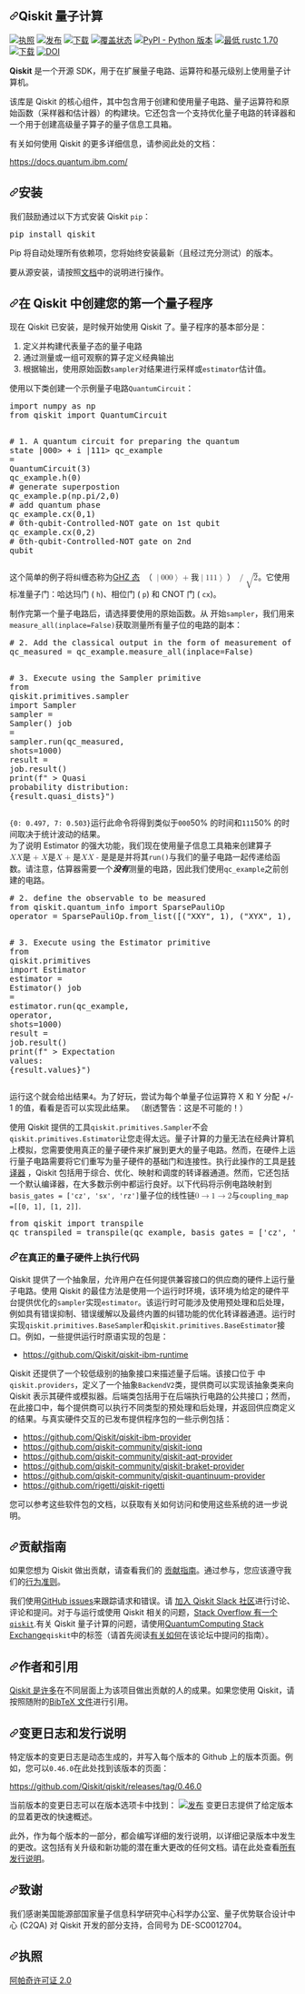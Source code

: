 <div class="Box-sc-g0xbh4-0 bJMeLZ js-snippet-clipboard-copy-unpositioned" data-hpc="true"><article class="markdown-body entry-content container-lg" itemprop="text"><h1 tabindex="-1" dir="auto"><a id="user-content-qiskit" class="anchor" aria-hidden="true" tabindex="-1" href="#qiskit"><svg class="octicon octicon-link" viewBox="0 0 16 16" version="1.1" width="16" height="16" aria-hidden="true"><path d="m7.775 3.275 1.25-1.25a3.5 3.5 0 1 1 4.95 4.95l-2.5 2.5a3.5 3.5 0 0 1-4.95 0 .751.751 0 0 1 .018-1.042.751.751 0 0 1 1.042-.018 1.998 1.998 0 0 0 2.83 0l2.5-2.5a2.002 2.002 0 0 0-2.83-2.83l-1.25 1.25a.751.751 0 0 1-1.042-.018.751.751 0 0 1-.018-1.042Zm-4.69 9.64a1.998 1.998 0 0 0 2.83 0l1.25-1.25a.751.751 0 0 1 1.042.018.751.751 0 0 1 .018 1.042l-1.25 1.25a3.5 3.5 0 1 1-4.95-4.95l2.5-2.5a3.5 3.5 0 0 1 4.95 0 .751.751 0 0 1-.018 1.042.751.751 0 0 1-1.042.018 1.998 1.998 0 0 0-2.83 0l-2.5 2.5a1.998 1.998 0 0 0 0 2.83Z"></path></svg></a><font style="vertical-align: inherit;"><font style="vertical-align: inherit;">Qiskit 量子计算</font></font></h1>
<p dir="auto"><a href="https://opensource.org/licenses/Apache-2.0" rel="nofollow"><img src="https://camo.githubusercontent.com/5240ef6796a97f072b16c3656c44c87ebbe50536ee29d7399786b35060c1aa17/68747470733a2f2f696d672e736869656c64732e696f2f6769746875622f6c6963656e73652f5169736b69742f7169736b69742d74657272612e7376673f" alt="执照" data-canonical-src="https://img.shields.io/github/license/Qiskit/qiskit-terra.svg?" style="max-width: 100%;"></a> 
<a href="https://github.com/Qiskit/qiskit-terra/releases"><img src="https://camo.githubusercontent.com/52f6ed5a79852a00036e809ea02747f0060896822c5a570b5f6317de138fabb7/68747470733a2f2f696d672e736869656c64732e696f2f6769746875622f72656c656173652f5169736b69742f7169736b69742d74657272612e737667" alt="发布" data-canonical-src="https://img.shields.io/github/release/Qiskit/qiskit-terra.svg" style="max-width: 100%;"></a>
<a href="https://pypi.org/project/qiskit-terra/" rel="nofollow"><img src="https://camo.githubusercontent.com/5b45ccc02de09b69889876ee795c3c9dad3c036e43d9ec07d419e173a45d4575/68747470733a2f2f696d672e736869656c64732e696f2f707970692f646d2f7169736b69742d74657272612e737667" alt="下载" data-canonical-src="https://img.shields.io/pypi/dm/qiskit-terra.svg" style="max-width: 100%;"></a>
<a href="https://coveralls.io/github/Qiskit/qiskit-terra?branch=main" rel="nofollow"><img src="https://camo.githubusercontent.com/87593d75cd10ece5ea9bc39771a39331a6271d650cb2003341bcb532fbc7ab5d/68747470733a2f2f636f766572616c6c732e696f2f7265706f732f6769746875622f5169736b69742f7169736b69742d74657272612f62616467652e7376673f6272616e63683d6d61696e" alt="覆盖状态" data-canonical-src="https://coveralls.io/repos/github/Qiskit/qiskit-terra/badge.svg?branch=main" style="max-width: 100%;"></a>
<a target="_blank" rel="noopener noreferrer nofollow" href="https://camo.githubusercontent.com/e9ba1295f9d99500aa2a9d91114a485d545246cf67303e40efb2829f96760565/68747470733a2f2f696d672e736869656c64732e696f2f707970692f707976657273696f6e732f7169736b6974"><img src="https://camo.githubusercontent.com/e9ba1295f9d99500aa2a9d91114a485d545246cf67303e40efb2829f96760565/68747470733a2f2f696d672e736869656c64732e696f2f707970692f707976657273696f6e732f7169736b6974" alt="PyPI - Python 版本" data-canonical-src="https://img.shields.io/pypi/pyversions/qiskit" style="max-width: 100%;"></a>
<a href="https://rust-lang.github.io/rfcs/2495-min-rust-version.html" rel="nofollow"><img src="https://camo.githubusercontent.com/46a8c8f591a66778ad0fb692f11b6efe5362f28b03c7f9c70e6cf1f221f61c90/68747470733a2f2f696d672e736869656c64732e696f2f62616467652f72757374632d312e37302b2d626c75652e737667" alt="最低 rustc 1.70" data-canonical-src="https://img.shields.io/badge/rustc-1.70+-blue.svg" style="max-width: 100%;"></a>
<a href="https://pepy.tech/project/qiskit-terra" rel="nofollow"><img src="https://camo.githubusercontent.com/bd9ce25ef19d78b756f56afe28dee6b956e182b8aba286e1531b668562e16a43/68747470733a2f2f7374617469632e706570792e746563682f62616467652f7169736b69742d7465727261" alt="下载" data-canonical-src="https://static.pepy.tech/badge/qiskit-terra" style="max-width: 100%;"></a>
<a href="https://zenodo.org/badge/latestdoi/161550823" rel="nofollow"><img src="https://camo.githubusercontent.com/180e7a7d6701e85656104ce4f85877931566115322199f5df31a72a9605be0e4/68747470733a2f2f7a656e6f646f2e6f72672f62616467652f3136313535303832332e737667" alt="DOI" data-canonical-src="https://zenodo.org/badge/161550823.svg" style="max-width: 100%;"></a></p>
<p dir="auto"><strong><font style="vertical-align: inherit;"><font style="vertical-align: inherit;">Qiskit</font></font></strong><font style="vertical-align: inherit;"><font style="vertical-align: inherit;">  是一个开源 SDK，用于在扩展量子电路、运算符和基元级别上使用量子计算机。</font></font></p>
<p dir="auto"><font style="vertical-align: inherit;"><font style="vertical-align: inherit;">该库是 Qiskit 的核心组件，其中包含用于创建和使用量子电路、量子运算符和原始函数（采样器和估计器）的构建块。它还包含一个支持优化量子电路的转译器和一个用于创建高级量子算子的量子信息工具箱。</font></font></p>
<p dir="auto"><font style="vertical-align: inherit;"><font style="vertical-align: inherit;">有关如何使用 Qiskit 的更多详细信息，请参阅此处的文档：</font></font></p>
<p dir="auto"><a href="https://docs.quantum.ibm.com/" rel="nofollow"><font style="vertical-align: inherit;"><font style="vertical-align: inherit;">https://docs.quantum.ibm.com/</font></font></a></p>
<h2 tabindex="-1" dir="auto"><a id="user-content-installation" class="anchor" aria-hidden="true" tabindex="-1" href="#installation"><svg class="octicon octicon-link" viewBox="0 0 16 16" version="1.1" width="16" height="16" aria-hidden="true"><path d="m7.775 3.275 1.25-1.25a3.5 3.5 0 1 1 4.95 4.95l-2.5 2.5a3.5 3.5 0 0 1-4.95 0 .751.751 0 0 1 .018-1.042.751.751 0 0 1 1.042-.018 1.998 1.998 0 0 0 2.83 0l2.5-2.5a2.002 2.002 0 0 0-2.83-2.83l-1.25 1.25a.751.751 0 0 1-1.042-.018.751.751 0 0 1-.018-1.042Zm-4.69 9.64a1.998 1.998 0 0 0 2.83 0l1.25-1.25a.751.751 0 0 1 1.042.018.751.751 0 0 1 .018 1.042l-1.25 1.25a3.5 3.5 0 1 1-4.95-4.95l2.5-2.5a3.5 3.5 0 0 1 4.95 0 .751.751 0 0 1-.018 1.042.751.751 0 0 1-1.042.018 1.998 1.998 0 0 0-2.83 0l-2.5 2.5a1.998 1.998 0 0 0 0 2.83Z"></path></svg></a><font style="vertical-align: inherit;"><font style="vertical-align: inherit;">安装</font></font></h2>
<p dir="auto"><font style="vertical-align: inherit;"><font style="vertical-align: inherit;">我们鼓励通过以下方式安装 Qiskit </font></font><code>pip</code><font style="vertical-align: inherit;"><font style="vertical-align: inherit;">：</font></font></p>
<div class="highlight highlight-source-shell notranslate position-relative overflow-auto" dir="auto"><pre>pip install qiskit</pre><div class="zeroclipboard-container">
     
  </div></div>
<p dir="auto"><font style="vertical-align: inherit;"><font style="vertical-align: inherit;">Pip 将自动处理所有依赖项，您将始终安装最新（且经过充分测试）的版本。</font></font></p>
<p dir="auto"><font style="vertical-align: inherit;"><font style="vertical-align: inherit;">要从源安装，请按照</font></font><a href="https://docs.quantum.ibm.com/start/install-qiskit-source" rel="nofollow"><font style="vertical-align: inherit;"><font style="vertical-align: inherit;">文档</font></font></a><font style="vertical-align: inherit;"><font style="vertical-align: inherit;">中的说明进行操作。</font></font></p>
<h2 tabindex="-1" dir="auto"><a id="user-content-create-your-first-quantum-program-in-qiskit" class="anchor" aria-hidden="true" tabindex="-1" href="#create-your-first-quantum-program-in-qiskit"><svg class="octicon octicon-link" viewBox="0 0 16 16" version="1.1" width="16" height="16" aria-hidden="true"><path d="m7.775 3.275 1.25-1.25a3.5 3.5 0 1 1 4.95 4.95l-2.5 2.5a3.5 3.5 0 0 1-4.95 0 .751.751 0 0 1 .018-1.042.751.751 0 0 1 1.042-.018 1.998 1.998 0 0 0 2.83 0l2.5-2.5a2.002 2.002 0 0 0-2.83-2.83l-1.25 1.25a.751.751 0 0 1-1.042-.018.751.751 0 0 1-.018-1.042Zm-4.69 9.64a1.998 1.998 0 0 0 2.83 0l1.25-1.25a.751.751 0 0 1 1.042.018.751.751 0 0 1 .018 1.042l-1.25 1.25a3.5 3.5 0 1 1-4.95-4.95l2.5-2.5a3.5 3.5 0 0 1 4.95 0 .751.751 0 0 1-.018 1.042.751.751 0 0 1-1.042.018 1.998 1.998 0 0 0-2.83 0l-2.5 2.5a1.998 1.998 0 0 0 0 2.83Z"></path></svg></a><font style="vertical-align: inherit;"><font style="vertical-align: inherit;">在 Qiskit 中创建您的第一个量子程序</font></font></h2>
<p dir="auto"><font style="vertical-align: inherit;"><font style="vertical-align: inherit;">现在 Qiskit 已安装，是时候开始使用 Qiskit 了。量子程序的基本部分是：</font></font></p>
<ol dir="auto">
<li><font style="vertical-align: inherit;"><font style="vertical-align: inherit;">定义并构建代表量子态的量子电路</font></font></li>
<li><font style="vertical-align: inherit;"><font style="vertical-align: inherit;">通过测量或一组可观察的算子定义经典输出</font></font></li>
<li><font style="vertical-align: inherit;"><font style="vertical-align: inherit;">根据输出，使用原始函数</font></font><code>sampler</code><font style="vertical-align: inherit;"><font style="vertical-align: inherit;">对结果进行采样或</font></font><code>estimator</code><font style="vertical-align: inherit;"><font style="vertical-align: inherit;">估计值。</font></font></li>
</ol>
<p dir="auto"><font style="vertical-align: inherit;"><font style="vertical-align: inherit;">使用以下类创建一个示例量子电路</font></font><code>QuantumCircuit</code><font style="vertical-align: inherit;"><font style="vertical-align: inherit;">：</font></font></p>
<div class="highlight highlight-source-python notranslate position-relative overflow-auto" dir="auto"><pre><span class="pl-k">import</span> <span class="pl-s1">numpy</span> <span class="pl-k">as</span> <span class="pl-s1">np</span>
<span class="pl-k">from</span> <span class="pl-s1">qiskit</span> <span class="pl-k">import</span> <span class="pl-v">QuantumCircuit</span>

<span class="pl-c"># 1. A quantum circuit for preparing the quantum state |000&gt; + i |111&gt;</span>
<span class="pl-s1">qc_example</span> <span class="pl-c1">=</span> <span class="pl-v">QuantumCircuit</span>(<span class="pl-c1">3</span>)
<span class="pl-s1">qc_example</span>.<span class="pl-en">h</span>(<span class="pl-c1">0</span>)          <span class="pl-c"># generate superpostion</span>
<span class="pl-s1">qc_example</span>.<span class="pl-en">p</span>(<span class="pl-s1">np</span>.<span class="pl-s1">pi</span><span class="pl-c1">/</span><span class="pl-c1">2</span>,<span class="pl-c1">0</span>)  <span class="pl-c"># add quantum phase</span>
<span class="pl-s1">qc_example</span>.<span class="pl-en">cx</span>(<span class="pl-c1">0</span>,<span class="pl-c1">1</span>)       <span class="pl-c"># 0th-qubit-Controlled-NOT gate on 1st qubit</span>
<span class="pl-s1">qc_example</span>.<span class="pl-en">cx</span>(<span class="pl-c1">0</span>,<span class="pl-c1">2</span>)       <span class="pl-c"># 0th-qubit-Controlled-NOT gate on 2nd qubit</span></pre><div class="zeroclipboard-container">
    
  </div></div>
<p dir="auto"><font style="vertical-align: inherit;"><font style="vertical-align: inherit;">这个简单的例子将纠缠态称为</font></font><a href="https://en.wikipedia.org/wiki/Greenberger%E2%80%93Horne%E2%80%93Zeilinger_state" rel="nofollow"><font style="vertical-align: inherit;"><font style="vertical-align: inherit;">GHZ 态</font></font></a> <math-renderer class="js-inline-math" style="display: inline" data-static-url="https://github.githubassets.com/static" data-run-id="35efc7fe1f3b6c27017e5972cbc10c98" data-catalyst=""><mjx-container style="position: relative;" jax="CHTML" class="MathJax CtxtMenu_Attached_0" tabindex="0" ctxtmenu_counter="3"><mjx-math aria-hidden="true" class="MJX-TEX"><mjx-mo class="mjx-n"><mjx-c class="mjx-c28"></mjx-c></mjx-mo><mjx-mo class="mjx-n"><mjx-c class="mjx-c7C"></mjx-c></mjx-mo><mjx-mn class="mjx-n"><mjx-c class="mjx-c30"></mjx-c><mjx-c class="mjx-c30"></mjx-c><mjx-c class="mjx-c30"></mjx-c></mjx-mn><mjx-mo class="mjx-n"><mjx-c class="mjx-c27E9"></mjx-c></mjx-mo><mjx-mo space="3" class="mjx-n"><mjx-c class="mjx-c2B"></mjx-c></mjx-mo><mjx-mi space="3" class="mjx-i"><mjx-c class="mjx-c1D456 TEX-I"></mjx-c></mjx-mi><mjx-mo class="mjx-n"><mjx-c class="mjx-c7C"></mjx-c></mjx-mo><mjx-mn class="mjx-n"><mjx-c class="mjx-c31"></mjx-c><mjx-c class="mjx-c31"></mjx-c><mjx-c class="mjx-c31"></mjx-c></mjx-mn><mjx-mo class="mjx-n"><mjx-c class="mjx-c27E9"></mjx-c></mjx-mo><mjx-mo class="mjx-n"><mjx-c class="mjx-c29"></mjx-c></mjx-mo><mjx-texatom><mjx-mo class="mjx-n"><mjx-c class="mjx-c2F"></mjx-c></mjx-mo></mjx-texatom><mjx-msqrt><mjx-sqrt><mjx-surd><mjx-mo class="mjx-n"><mjx-c class="mjx-c221A"></mjx-c></mjx-mo></mjx-surd><mjx-box style="padding-top: 0.174em;"><mjx-mn class="mjx-n"><mjx-c class="mjx-c32"></mjx-c></mjx-mn></mjx-box></mjx-sqrt></mjx-msqrt></mjx-math><mjx-assistive-mml display="inline" unselectable="on"><math xmlns="http://www.w3.org/1998/Math/MathML"><mo stretchy="false"><font style="vertical-align: inherit;"><font style="vertical-align: inherit;">（</font></font></mo><mo stretchy="false" data-mjx-texclass="ORD"><font style="vertical-align: inherit;"><font style="vertical-align: inherit;">|</font></font></mo><mn><font style="vertical-align: inherit;"><font style="vertical-align: inherit;">000</font></font></mn><mo stretchy="false" fence="false"><font style="vertical-align: inherit;"><font style="vertical-align: inherit;">⟩</font></font></mo><mo><font style="vertical-align: inherit;"><font style="vertical-align: inherit;">+</font></font></mo><mi><font style="vertical-align: inherit;"><font style="vertical-align: inherit;">我</font></font></mi><mo stretchy="false" data-mjx-texclass="ORD"><font style="vertical-align: inherit;"><font style="vertical-align: inherit;">|</font></font></mo><mn><font style="vertical-align: inherit;"><font style="vertical-align: inherit;">111</font></font></mn><mo stretchy="false" fence="false"><font style="vertical-align: inherit;"><font style="vertical-align: inherit;">⟩</font></font></mo><mo stretchy="false"><font style="vertical-align: inherit;"><font style="vertical-align: inherit;">）</font></font></mo><mrow data-mjx-texclass="ORD"><mo><font style="vertical-align: inherit;"><font style="vertical-align: inherit;">/</font></font></mo></mrow><msqrt><mn><font style="vertical-align: inherit;"><font style="vertical-align: inherit;">2</font></font></mn></msqrt></math></mjx-assistive-mml></mjx-container></math-renderer><font style="vertical-align: inherit;"><font style="vertical-align: inherit;">。它使用标准量子门：哈达玛门 ( </font></font><code>h</code><font style="vertical-align: inherit;"><font style="vertical-align: inherit;">)、相位门 ( </font></font><code>p</code><font style="vertical-align: inherit;"><font style="vertical-align: inherit;">) 和 CNOT 门 ( </font></font><code>cx</code><font style="vertical-align: inherit;"><font style="vertical-align: inherit;">)。</font></font></p>
<p dir="auto"><font style="vertical-align: inherit;"><font style="vertical-align: inherit;">制作完第一个量子电路后，请选择要使用的原始函数。从 开始</font></font><code>sampler</code><font style="vertical-align: inherit;"><font style="vertical-align: inherit;">，我们用来</font></font><code>measure_all(inplace=False)</code><font style="vertical-align: inherit;"><font style="vertical-align: inherit;">获取测量所有量子位的电路的副本：</font></font></p>
<div class="highlight highlight-source-python notranslate position-relative overflow-auto" dir="auto"><pre><span class="pl-c"># 2. Add the classical output in the form of measurement of all qubits</span>
<span class="pl-s1">qc_measured</span> <span class="pl-c1">=</span> <span class="pl-s1">qc_example</span>.<span class="pl-en">measure_all</span>(<span class="pl-s1">inplace</span><span class="pl-c1">=</span><span class="pl-c1">False</span>)

<span class="pl-c"># 3. Execute using the Sampler primitive</span>
<span class="pl-k">from</span> <span class="pl-s1">qiskit</span>.<span class="pl-s1">primitives</span>.<span class="pl-s1">sampler</span> <span class="pl-k">import</span> <span class="pl-v">Sampler</span>
<span class="pl-s1">sampler</span> <span class="pl-c1">=</span> <span class="pl-v">Sampler</span>()
<span class="pl-s1">job</span> <span class="pl-c1">=</span> <span class="pl-s1">sampler</span>.<span class="pl-en">run</span>(<span class="pl-s1">qc_measured</span>, <span class="pl-s1">shots</span><span class="pl-c1">=</span><span class="pl-c1">1000</span>)
<span class="pl-s1">result</span> <span class="pl-c1">=</span> <span class="pl-s1">job</span>.<span class="pl-en">result</span>()
<span class="pl-en">print</span>(<span class="pl-s">f" &gt; Quasi probability distribution: <span class="pl-s1"><span class="pl-kos">{</span><span class="pl-s1">result</span>.<span class="pl-s1">quasi_dists</span><span class="pl-kos">}</span></span>"</span>)</pre><div class="zeroclipboard-container">
     
  </div></div>
<p dir="auto"><font style="vertical-align: inherit;"></font><code>{0: 0.497, 7: 0.503}</code><font style="vertical-align: inherit;"><font style="vertical-align: inherit;">运行此命令将得到类似于</font></font><code>000</code><font style="vertical-align: inherit;"><font style="vertical-align: inherit;">50% 的时间和</font></font><code>111</code><font style="vertical-align: inherit;"><font style="vertical-align: inherit;">50% 的时间取决于统计波动的</font><font style="vertical-align: inherit;">结果。</font></font><br><font style="vertical-align: inherit;"><font style="vertical-align: inherit;">
为了说明 Estimator 的强大功能，我们现在使用量子信息工具箱来创建算子</font></font><math-renderer class="js-inline-math" style="display: inline" data-static-url="https://github.githubassets.com/static" data-run-id="35efc7fe1f3b6c27017e5972cbc10c98" data-catalyst=""><mjx-container style="position: relative;" jax="CHTML" class="MathJax CtxtMenu_Attached_0" tabindex="0" ctxtmenu_counter="4"><mjx-math aria-hidden="true" class="MJX-TEX"><mjx-mi class="mjx-i"><mjx-c class="mjx-c1D44B TEX-I"></mjx-c></mjx-mi><mjx-mi class="mjx-i"><mjx-c class="mjx-c1D44B TEX-I"></mjx-c></mjx-mi><mjx-mi class="mjx-i"><mjx-c class="mjx-c1D44C TEX-I"></mjx-c></mjx-mi><mjx-mo space="3" class="mjx-n"><mjx-c class="mjx-c2B"></mjx-c></mjx-mo><mjx-mi space="3" class="mjx-i"><mjx-c class="mjx-c1D44B TEX-I"></mjx-c></mjx-mi><mjx-mi class="mjx-i"><mjx-c class="mjx-c1D44C TEX-I"></mjx-c></mjx-mi><mjx-mi class="mjx-i"><mjx-c class="mjx-c1D44B TEX-I"></mjx-c></mjx-mi><mjx-mo space="3" class="mjx-n"><mjx-c class="mjx-c2B"></mjx-c></mjx-mo><mjx-mi space="3" class="mjx-i"><mjx-c class="mjx-c1D44C TEX-I"></mjx-c></mjx-mi><mjx-mi class="mjx-i"><mjx-c class="mjx-c1D44B TEX-I"></mjx-c></mjx-mi><mjx-mi class="mjx-i"><mjx-c class="mjx-c1D44B TEX-I"></mjx-c></mjx-mi><mjx-mo space="3" class="mjx-n"><mjx-c class="mjx-c2212"></mjx-c></mjx-mo><mjx-mi space="3" class="mjx-i"><mjx-c class="mjx-c1D44C TEX-I"></mjx-c></mjx-mi><mjx-mi class="mjx-i"><mjx-c class="mjx-c1D44C TEX-I"></mjx-c></mjx-mi><mjx-mi class="mjx-i"><mjx-c class="mjx-c1D44C TEX-I"></mjx-c></mjx-mi></mjx-math><mjx-assistive-mml display="inline" unselectable="on"><math xmlns="http://www.w3.org/1998/Math/MathML"><mi><font style="vertical-align: inherit;"><font style="vertical-align: inherit;">X</font></font></mi><mi><font style="vertical-align: inherit;"><font style="vertical-align: inherit;">X</font></font></mi><mi><font style="vertical-align: inherit;"><font style="vertical-align: inherit;">是</font></font></mi><mo><font style="vertical-align: inherit;"><font style="vertical-align: inherit;">+</font></font></mo><mi><font style="vertical-align: inherit;"><font style="vertical-align: inherit;">X</font></font></mi><mi><font style="vertical-align: inherit;"><font style="vertical-align: inherit;">是</font></font></mi><mi><font style="vertical-align: inherit;"><font style="vertical-align: inherit;">X</font></font></mi><mo><font style="vertical-align: inherit;"><font style="vertical-align: inherit;">+</font></font></mo><mi><font style="vertical-align: inherit;"><font style="vertical-align: inherit;">是</font></font></mi><mi><font style="vertical-align: inherit;"><font style="vertical-align: inherit;">X</font></font></mi><mi><font style="vertical-align: inherit;"><font style="vertical-align: inherit;">X</font></font></mi><mo><font style="vertical-align: inherit;"><font style="vertical-align: inherit;">-</font></font></mo><mi><font style="vertical-align: inherit;"><font style="vertical-align: inherit;">是</font></font></mi><mi><font style="vertical-align: inherit;"><font style="vertical-align: inherit;">是</font></font></mi><mi><font style="vertical-align: inherit;"><font style="vertical-align: inherit;">是</font></font></mi></math></mjx-assistive-mml></mjx-container></math-renderer><font style="vertical-align: inherit;"><font style="vertical-align: inherit;">并将其</font></font><code>run()</code><font style="vertical-align: inherit;"><font style="vertical-align: inherit;">与我们的量子电路一起传递给函数。请注意，估算器需要一个</font></font><em><strong><font style="vertical-align: inherit;"><font style="vertical-align: inherit;">没有</font></font></strong></em><font style="vertical-align: inherit;"><font style="vertical-align: inherit;">测量的电路，因此我们使用</font></font><code>qc_example</code><font style="vertical-align: inherit;"><font style="vertical-align: inherit;">之前创建的电路。</font></font></p>
<div class="highlight highlight-source-python notranslate position-relative overflow-auto" dir="auto"><pre><span class="pl-c"># 2. define the observable to be measured </span>
<span class="pl-k">from</span> <span class="pl-s1">qiskit</span>.<span class="pl-s1">quantum_info</span> <span class="pl-k">import</span> <span class="pl-v">SparsePauliOp</span>
<span class="pl-s1">operator</span> <span class="pl-c1">=</span> <span class="pl-v">SparsePauliOp</span>.<span class="pl-en">from_list</span>([(<span class="pl-s">"XXY"</span>, <span class="pl-c1">1</span>), (<span class="pl-s">"XYX"</span>, <span class="pl-c1">1</span>), (<span class="pl-s">"YXX"</span>, <span class="pl-c1">1</span>), (<span class="pl-s">"YYY"</span>, <span class="pl-c1">-</span><span class="pl-c1">1</span>)])

<span class="pl-c"># 3. Execute using the Estimator primitive</span>
<span class="pl-k">from</span> <span class="pl-s1">qiskit</span>.<span class="pl-s1">primitives</span> <span class="pl-k">import</span> <span class="pl-v">Estimator</span>
<span class="pl-s1">estimator</span> <span class="pl-c1">=</span> <span class="pl-v">Estimator</span>()
<span class="pl-s1">job</span> <span class="pl-c1">=</span> <span class="pl-s1">estimator</span>.<span class="pl-en">run</span>(<span class="pl-s1">qc_example</span>, <span class="pl-s1">operator</span>, <span class="pl-s1">shots</span><span class="pl-c1">=</span><span class="pl-c1">1000</span>)
<span class="pl-s1">result</span> <span class="pl-c1">=</span> <span class="pl-s1">job</span>.<span class="pl-en">result</span>()
<span class="pl-en">print</span>(<span class="pl-s">f" &gt; Expectation values: <span class="pl-s1"><span class="pl-kos">{</span><span class="pl-s1">result</span>.<span class="pl-s1">values</span><span class="pl-kos">}</span></span>"</span>)</pre><div class="zeroclipboard-container">
     
  </div></div>
<p dir="auto"><font style="vertical-align: inherit;"><font style="vertical-align: inherit;">运行这个就会给出结果</font></font><code>4</code><font style="vertical-align: inherit;"><font style="vertical-align: inherit;">。为了好玩，尝试为每个单量子位运算符 X 和 Y 分配 +/- 1 的值，看看是否可以实现此结果。 （剧透警告：这是不可能的！）</font></font></p>
<p dir="auto"><font style="vertical-align: inherit;"><font style="vertical-align: inherit;">使用 Qiskit 提供的工具</font></font><code>qiskit.primitives.Sampler</code><font style="vertical-align: inherit;"><font style="vertical-align: inherit;">不会</font></font><code>qiskit.primitives.Estimator</code><font style="vertical-align: inherit;"><font style="vertical-align: inherit;">让您走得太远。量子计算的力量无法在经典计算机上模拟，您需要使用真正的量子硬件来扩展到更大的量子电路。然而，在硬件上运行量子电路需要将它们重写为量子硬件的基础门和连接性。执行此操作的工具是</font></font><a href="https://docs.quantum.ibm.com/api/qiskit/transpiler" rel="nofollow"><font style="vertical-align: inherit;"><font style="vertical-align: inherit;">转译器</font></font></a><font style="vertical-align: inherit;"><font style="vertical-align: inherit;">
，Qiskit 包括用于综合、优化、映射和调度的转译器通道。然而，它还包括一个默认编译器，在大多数示例中都运行良好。以下代码将示例电路映射到</font></font><code>basis_gates = ['cz', 'sx', 'rz']</code><font style="vertical-align: inherit;"><font style="vertical-align: inherit;">量子位的线性链</font></font><math-renderer class="js-inline-math" style="display: inline" data-static-url="https://github.githubassets.com/static" data-run-id="35efc7fe1f3b6c27017e5972cbc10c98" data-catalyst=""><mjx-container style="position: relative;" jax="CHTML" class="MathJax CtxtMenu_Attached_0" tabindex="0" ctxtmenu_counter="5"><mjx-math aria-hidden="true" class="MJX-TEX"><mjx-mn class="mjx-n"><mjx-c class="mjx-c30"></mjx-c></mjx-mn><mjx-mo space="4" class="mjx-n"><mjx-c class="mjx-c2192"></mjx-c></mjx-mo><mjx-mn space="4" class="mjx-n"><mjx-c class="mjx-c31"></mjx-c></mjx-mn><mjx-mo space="4" class="mjx-n"><mjx-c class="mjx-c2192"></mjx-c></mjx-mo><mjx-mn space="4" class="mjx-n"><mjx-c class="mjx-c32"></mjx-c></mjx-mn></mjx-math><mjx-assistive-mml display="inline" unselectable="on"><math xmlns="http://www.w3.org/1998/Math/MathML"><mn><font style="vertical-align: inherit;"><font style="vertical-align: inherit;">0</font></font></mn><mo stretchy="false"><font style="vertical-align: inherit;"><font style="vertical-align: inherit;">→</font></font></mo><mn><font style="vertical-align: inherit;"><font style="vertical-align: inherit;">1</font></font></mn><mo stretchy="false"><font style="vertical-align: inherit;"><font style="vertical-align: inherit;">→</font></font></mo><mn><font style="vertical-align: inherit;"><font style="vertical-align: inherit;">2</font></font></mn></math></mjx-assistive-mml></mjx-container></math-renderer><font style="vertical-align: inherit;"><font style="vertical-align: inherit;">与</font></font><code>coupling_map =[[0, 1], [1, 2]]</code><font style="vertical-align: inherit;"><font style="vertical-align: inherit;">.</font></font></p>
<div class="highlight highlight-source-python notranslate position-relative overflow-auto" dir="auto"><pre><span class="pl-k">from</span> <span class="pl-s1">qiskit</span> <span class="pl-k">import</span> <span class="pl-s1">transpile</span>
<span class="pl-s1">qc_transpiled</span> <span class="pl-c1">=</span> <span class="pl-en">transpile</span>(<span class="pl-s1">qc_example</span>, <span class="pl-s1">basis_gates</span> <span class="pl-c1">=</span> [<span class="pl-s">'cz'</span>, <span class="pl-s">'sx'</span>, <span class="pl-s">'rz'</span>], <span class="pl-s1">coupling_map</span> <span class="pl-c1">=</span>[[<span class="pl-c1">0</span>, <span class="pl-c1">1</span>], [<span class="pl-c1">1</span>, <span class="pl-c1">2</span>]] , <span class="pl-s1">optimization_level</span><span class="pl-c1">=</span><span class="pl-c1">3</span>)</pre><div class="zeroclipboard-container">
    
  </div></div>
<h3 tabindex="-1" dir="auto"><a id="user-content-executing-your-code-on-real-quantum-hardware" class="anchor" aria-hidden="true" tabindex="-1" href="#executing-your-code-on-real-quantum-hardware"><svg class="octicon octicon-link" viewBox="0 0 16 16" version="1.1" width="16" height="16" aria-hidden="true"><path d="m7.775 3.275 1.25-1.25a3.5 3.5 0 1 1 4.95 4.95l-2.5 2.5a3.5 3.5 0 0 1-4.95 0 .751.751 0 0 1 .018-1.042.751.751 0 0 1 1.042-.018 1.998 1.998 0 0 0 2.83 0l2.5-2.5a2.002 2.002 0 0 0-2.83-2.83l-1.25 1.25a.751.751 0 0 1-1.042-.018.751.751 0 0 1-.018-1.042Zm-4.69 9.64a1.998 1.998 0 0 0 2.83 0l1.25-1.25a.751.751 0 0 1 1.042.018.751.751 0 0 1 .018 1.042l-1.25 1.25a3.5 3.5 0 1 1-4.95-4.95l2.5-2.5a3.5 3.5 0 0 1 4.95 0 .751.751 0 0 1-.018 1.042.751.751 0 0 1-1.042.018 1.998 1.998 0 0 0-2.83 0l-2.5 2.5a1.998 1.998 0 0 0 0 2.83Z"></path></svg></a><font style="vertical-align: inherit;"><font style="vertical-align: inherit;">在真正的量子硬件上执行代码</font></font></h3>
<p dir="auto"><font style="vertical-align: inherit;"><font style="vertical-align: inherit;">Qiskit 提供了一个抽象层，允许用户在任何提供兼容接口的供应商的硬件上运行量子电路。使用 Qiskit 的最佳方法是使用一个运行时环境，该环境为给定的硬件平台提供优化的</font></font><code>sampler</code><font style="vertical-align: inherit;"><font style="vertical-align: inherit;">实现</font></font><code>estimator</code><font style="vertical-align: inherit;"><font style="vertical-align: inherit;">。该运行时可能涉及使用预处理和后处理，例如具有错误抑制、错误缓解以及最终内置的纠错功能的优化转译器通道。运行时实现</font></font><code>qiskit.primitives.BaseSampler</code><font style="vertical-align: inherit;"><font style="vertical-align: inherit;">和</font></font><code>qiskit.primitives.BaseEstimator</code><font style="vertical-align: inherit;"><font style="vertical-align: inherit;">接口。例如，一些提供运行时原语实现的包是：</font></font></p>
<ul dir="auto">
<li><a href="https://github.com/Qiskit/qiskit-ibm-runtime"><font style="vertical-align: inherit;"><font style="vertical-align: inherit;">https://github.com/Qiskit/qiskit-ibm-runtime</font></font></a></li>
</ul>
<p dir="auto"><font style="vertical-align: inherit;"><font style="vertical-align: inherit;">Qiskit 还提供了一个较低级别的抽象接口来描述量子后端。该接口位于 中
</font></font><code>qiskit.providers</code><font style="vertical-align: inherit;"><font style="vertical-align: inherit;">，定义了一个抽象</font></font><code>BackendV2</code><font style="vertical-align: inherit;"><font style="vertical-align: inherit;">类，提供商可以实现该抽象类来向 Qiskit 表示其硬件或模拟器。后端类包括用于在后端执行电路的公共接口；然而，在此接口中，每个提供商可以执行不同类型的预处理和后处理，并返回供应商定义的结果。与真实硬件交互的已发布提供程序包的一些示例包括：</font></font></p>
<ul dir="auto">
<li><a href="https://github.com/Qiskit/qiskit-ibm-provider"><font style="vertical-align: inherit;"><font style="vertical-align: inherit;">https://github.com/Qiskit/qiskit-ibm-provider</font></font></a></li>
<li><a href="https://github.com/qiskit-community/qiskit-ionq"><font style="vertical-align: inherit;"><font style="vertical-align: inherit;">https://github.com/qiskit-community/qiskit-ionq</font></font></a></li>
<li><a href="https://github.com/qiskit-community/qiskit-aqt-provider"><font style="vertical-align: inherit;"><font style="vertical-align: inherit;">https://github.com/qiskit-community/qiskit-aqt-provider</font></font></a></li>
<li><a href="https://github.com/qiskit-community/qiskit-braket-provider"><font style="vertical-align: inherit;"><font style="vertical-align: inherit;">https://github.com/qiskit-community/qiskit-braket-provider</font></font></a></li>
<li><a href="https://github.com/qiskit-community/qiskit-quantinuum-provider"><font style="vertical-align: inherit;"><font style="vertical-align: inherit;">https://github.com/qiskit-community/qiskit-quantinuum-provider</font></font></a></li>
<li><a href="https://github.com/rigetti/qiskit-rigetti"><font style="vertical-align: inherit;"><font style="vertical-align: inherit;">https://github.com/rigetti/qiskit-rigetti</font></font></a></li>
</ul>

<p dir="auto"><font style="vertical-align: inherit;"><font style="vertical-align: inherit;">您可以参考这些软件包的文档，以获取有关如何访问和使用这些系统的进一步说明。</font></font></p>
<h2 tabindex="-1" dir="auto"><a id="user-content-contribution-guidelines" class="anchor" aria-hidden="true" tabindex="-1" href="#contribution-guidelines"><svg class="octicon octicon-link" viewBox="0 0 16 16" version="1.1" width="16" height="16" aria-hidden="true"><path d="m7.775 3.275 1.25-1.25a3.5 3.5 0 1 1 4.95 4.95l-2.5 2.5a3.5 3.5 0 0 1-4.95 0 .751.751 0 0 1 .018-1.042.751.751 0 0 1 1.042-.018 1.998 1.998 0 0 0 2.83 0l2.5-2.5a2.002 2.002 0 0 0-2.83-2.83l-1.25 1.25a.751.751 0 0 1-1.042-.018.751.751 0 0 1-.018-1.042Zm-4.69 9.64a1.998 1.998 0 0 0 2.83 0l1.25-1.25a.751.751 0 0 1 1.042.018.751.751 0 0 1 .018 1.042l-1.25 1.25a3.5 3.5 0 1 1-4.95-4.95l2.5-2.5a3.5 3.5 0 0 1 4.95 0 .751.751 0 0 1-.018 1.042.751.751 0 0 1-1.042.018 1.998 1.998 0 0 0-2.83 0l-2.5 2.5a1.998 1.998 0 0 0 0 2.83Z"></path></svg></a><font style="vertical-align: inherit;"><font style="vertical-align: inherit;">贡献指南</font></font></h2>
<p dir="auto"><font style="vertical-align: inherit;"><font style="vertical-align: inherit;">如果您想为 Qiskit 做出贡献，请查看我们的
</font></font><a href="/Qiskit/qiskit/blob/main/CONTRIBUTING.md"><font style="vertical-align: inherit;"><font style="vertical-align: inherit;">贡献指南</font></font></a><font style="vertical-align: inherit;"><font style="vertical-align: inherit;">。通过参与，您应该遵守我们的</font></font><a href="/Qiskit/qiskit/blob/main/CODE_OF_CONDUCT.md"><font style="vertical-align: inherit;"><font style="vertical-align: inherit;">行为准则</font></font></a><font style="vertical-align: inherit;"><font style="vertical-align: inherit;">。</font></font></p>
<p dir="auto"><font style="vertical-align: inherit;"><font style="vertical-align: inherit;">我们使用</font></font><a href="https://github.com/Qiskit/qiskit-terra/issues"><font style="vertical-align: inherit;"><font style="vertical-align: inherit;">GitHub issues</font></font></a><font style="vertical-align: inherit;"><font style="vertical-align: inherit;">来跟踪请求和错误。请
</font></font><a href="https://qisk.it/join-slack" rel="nofollow"><font style="vertical-align: inherit;"><font style="vertical-align: inherit;">加入 Qiskit Slack 社区</font></font></a><font style="vertical-align: inherit;"><font style="vertical-align: inherit;">进行讨论、评论和提问。对于与运行或使用 Qiskit 相关的问题，</font></font><a href="https://stackoverflow.com/questions/tagged/qiskit" rel="nofollow"><font style="vertical-align: inherit;"><font style="vertical-align: inherit;">Stack Overflow 有一个</font></font><code>qiskit</code></a><font style="vertical-align: inherit;"><font style="vertical-align: inherit;">.有关 Qiskit 量子计算的问题，请使用</font><a href="https://quantumcomputing.stackexchange.com/questions/tagged/qiskit" rel="nofollow"><font style="vertical-align: inherit;">QuantumComputing Stack Exchange</font></a></font><code>qiskit</code><font style="vertical-align: inherit;"><font style="vertical-align: inherit;">中的标签</font><font style="vertical-align: inherit;">（请首先阅读</font><a href="https://quantumcomputing.stackexchange.com/help/how-to-ask" rel="nofollow"><font style="vertical-align: inherit;">有关如何</font></a><font style="vertical-align: inherit;">在该论坛中提问的指南）。</font></font><a href="https://quantumcomputing.stackexchange.com/questions/tagged/qiskit" rel="nofollow"><font style="vertical-align: inherit;"></font></a><font style="vertical-align: inherit;"></font><a href="https://quantumcomputing.stackexchange.com/help/how-to-ask" rel="nofollow"><font style="vertical-align: inherit;"></font></a><font style="vertical-align: inherit;"></font></p>
<h2 tabindex="-1" dir="auto"><a id="user-content-authors-and-citation" class="anchor" aria-hidden="true" tabindex="-1" href="#authors-and-citation"><svg class="octicon octicon-link" viewBox="0 0 16 16" version="1.1" width="16" height="16" aria-hidden="true"><path d="m7.775 3.275 1.25-1.25a3.5 3.5 0 1 1 4.95 4.95l-2.5 2.5a3.5 3.5 0 0 1-4.95 0 .751.751 0 0 1 .018-1.042.751.751 0 0 1 1.042-.018 1.998 1.998 0 0 0 2.83 0l2.5-2.5a2.002 2.002 0 0 0-2.83-2.83l-1.25 1.25a.751.751 0 0 1-1.042-.018.751.751 0 0 1-.018-1.042Zm-4.69 9.64a1.998 1.998 0 0 0 2.83 0l1.25-1.25a.751.751 0 0 1 1.042.018.751.751 0 0 1 .018 1.042l-1.25 1.25a3.5 3.5 0 1 1-4.95-4.95l2.5-2.5a3.5 3.5 0 0 1 4.95 0 .751.751 0 0 1-.018 1.042.751.751 0 0 1-1.042.018 1.998 1.998 0 0 0-2.83 0l-2.5 2.5a1.998 1.998 0 0 0 0 2.83Z"></path></svg></a><font style="vertical-align: inherit;"><font style="vertical-align: inherit;">作者和引用</font></font></h2>
<p dir="auto"><font style="vertical-align: inherit;"></font><a href="https://github.com/Qiskit/qiskit-terra/graphs/contributors"><font style="vertical-align: inherit;"><font style="vertical-align: inherit;">Qiskit 是许多</font></font></a><font style="vertical-align: inherit;"><font style="vertical-align: inherit;">在不同层面上为该项目做出贡献的人</font><font style="vertical-align: inherit;">的成果。</font><font style="vertical-align: inherit;">如果您使用 Qiskit，请按照随附的</font></font><a href="/Qiskit/qiskit/blob/main/CITATION.bib"><font style="vertical-align: inherit;"><font style="vertical-align: inherit;">BibTeX 文件</font></font></a><font style="vertical-align: inherit;"><font style="vertical-align: inherit;">进行引用。</font></font></p>
<h2 tabindex="-1" dir="auto"><a id="user-content-changelog-and-release-notes" class="anchor" aria-hidden="true" tabindex="-1" href="#changelog-and-release-notes"><svg class="octicon octicon-link" viewBox="0 0 16 16" version="1.1" width="16" height="16" aria-hidden="true"><path d="m7.775 3.275 1.25-1.25a3.5 3.5 0 1 1 4.95 4.95l-2.5 2.5a3.5 3.5 0 0 1-4.95 0 .751.751 0 0 1 .018-1.042.751.751 0 0 1 1.042-.018 1.998 1.998 0 0 0 2.83 0l2.5-2.5a2.002 2.002 0 0 0-2.83-2.83l-1.25 1.25a.751.751 0 0 1-1.042-.018.751.751 0 0 1-.018-1.042Zm-4.69 9.64a1.998 1.998 0 0 0 2.83 0l1.25-1.25a.751.751 0 0 1 1.042.018.751.751 0 0 1 .018 1.042l-1.25 1.25a3.5 3.5 0 1 1-4.95-4.95l2.5-2.5a3.5 3.5 0 0 1 4.95 0 .751.751 0 0 1-.018 1.042.751.751 0 0 1-1.042.018 1.998 1.998 0 0 0-2.83 0l-2.5 2.5a1.998 1.998 0 0 0 0 2.83Z"></path></svg></a><font style="vertical-align: inherit;"><font style="vertical-align: inherit;">变更日志和发行说明</font></font></h2>
<p dir="auto"><font style="vertical-align: inherit;"><font style="vertical-align: inherit;">特定版本的变更日志是动态生成的，并写入每个版本的 Github 上的版本页面。例如，您可以</font></font><code>0.46.0</code><font style="vertical-align: inherit;"><font style="vertical-align: inherit;">在此处找到该版本的页面：</font></font></p>
<p dir="auto"><a href="https://github.com/Qiskit/qiskit/releases/tag/0.46.0"><font style="vertical-align: inherit;"><font style="vertical-align: inherit;">https://github.com/Qiskit/qiskit/releases/tag/0.46.0</font></font></a></p>
<p dir="auto"><font style="vertical-align: inherit;"><font style="vertical-align: inherit;">当前版本的变更日志可以在版本选项卡中找到：
</font></font><a href="https://github.com/Qiskit/qiskit/releases"><img src="https://camo.githubusercontent.com/697e3045cbca7f5c2733a7aa5443b17274a0457193e0e5681d9623dc09974317/68747470733a2f2f696d672e736869656c64732e696f2f6769746875622f72656c656173652f5169736b69742f7169736b69742d74657272612e7376673f7374796c653d666c6174266c6162656c3d" alt="发布" data-canonical-src="https://img.shields.io/github/release/Qiskit/qiskit-terra.svg?style=flat&amp;label=" style="max-width: 100%;"></a><font style="vertical-align: inherit;"><font style="vertical-align: inherit;">
变更日志提供了给定版本的显着更改的快速概述。</font></font></p>
<p dir="auto"><font style="vertical-align: inherit;"><font style="vertical-align: inherit;">此外，作为每个版本的一部分，都会编写详细的发行说明，以详细记录版本中发生的更改。这包括有关升级和新功能的潜在重大更改的任何文档。请在此处</font><font style="vertical-align: inherit;">查看</font></font><a href="https://docs.quantum.ibm.com/api/qiskit/release-notes" rel="nofollow"><font style="vertical-align: inherit;"><font style="vertical-align: inherit;">所有发行说明</font></font></a><font style="vertical-align: inherit;"><font style="vertical-align: inherit;">。</font></font></p>
<h2 tabindex="-1" dir="auto"><a id="user-content-acknowledgements" class="anchor" aria-hidden="true" tabindex="-1" href="#acknowledgements"><svg class="octicon octicon-link" viewBox="0 0 16 16" version="1.1" width="16" height="16" aria-hidden="true"><path d="m7.775 3.275 1.25-1.25a3.5 3.5 0 1 1 4.95 4.95l-2.5 2.5a3.5 3.5 0 0 1-4.95 0 .751.751 0 0 1 .018-1.042.751.751 0 0 1 1.042-.018 1.998 1.998 0 0 0 2.83 0l2.5-2.5a2.002 2.002 0 0 0-2.83-2.83l-1.25 1.25a.751.751 0 0 1-1.042-.018.751.751 0 0 1-.018-1.042Zm-4.69 9.64a1.998 1.998 0 0 0 2.83 0l1.25-1.25a.751.751 0 0 1 1.042.018.751.751 0 0 1 .018 1.042l-1.25 1.25a3.5 3.5 0 1 1-4.95-4.95l2.5-2.5a3.5 3.5 0 0 1 4.95 0 .751.751 0 0 1-.018 1.042.751.751 0 0 1-1.042.018 1.998 1.998 0 0 0-2.83 0l-2.5 2.5a1.998 1.998 0 0 0 0 2.83Z"></path></svg></a><font style="vertical-align: inherit;"><font style="vertical-align: inherit;">致谢</font></font></h2>
<p dir="auto"><font style="vertical-align: inherit;"><font style="vertical-align: inherit;">我们感谢美国能源部国家量子信息科学研究中心科学办公室、量子优势联合设计中心 (C2QA) 对 Qiskit 开发的部分支持，合同号为 DE-SC0012704。</font></font></p>
<h2 tabindex="-1" dir="auto"><a id="user-content-license" class="anchor" aria-hidden="true" tabindex="-1" href="#license"><svg class="octicon octicon-link" viewBox="0 0 16 16" version="1.1" width="16" height="16" aria-hidden="true"><path d="m7.775 3.275 1.25-1.25a3.5 3.5 0 1 1 4.95 4.95l-2.5 2.5a3.5 3.5 0 0 1-4.95 0 .751.751 0 0 1 .018-1.042.751.751 0 0 1 1.042-.018 1.998 1.998 0 0 0 2.83 0l2.5-2.5a2.002 2.002 0 0 0-2.83-2.83l-1.25 1.25a.751.751 0 0 1-1.042-.018.751.751 0 0 1-.018-1.042Zm-4.69 9.64a1.998 1.998 0 0 0 2.83 0l1.25-1.25a.751.751 0 0 1 1.042.018.751.751 0 0 1 .018 1.042l-1.25 1.25a3.5 3.5 0 1 1-4.95-4.95l2.5-2.5a3.5 3.5 0 0 1 4.95 0 .751.751 0 0 1-.018 1.042.751.751 0 0 1-1.042.018 1.998 1.998 0 0 0-2.83 0l-2.5 2.5a1.998 1.998 0 0 0 0 2.83Z"></path></svg></a><font style="vertical-align: inherit;"><font style="vertical-align: inherit;">执照</font></font></h2>
<p dir="auto"><a href="/Qiskit/qiskit/blob/main/LICENSE.txt"><font style="vertical-align: inherit;"><font style="vertical-align: inherit;">阿帕奇许可证 2.0</font></font></a></p>
</article></div>
